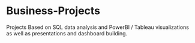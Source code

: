 # Business-Projects
Projects Based on SQL data analysis and PowerBI / Tableau visualizations as well as presentations and dashboard building.
